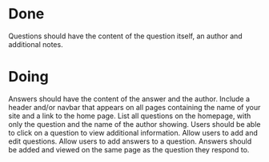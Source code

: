 # Done

Questions should have the content of the question itself, an author and additional notes.

# Doing

Answers should have the content of the answer and the author.
Include a header and/or navbar that appears on all pages containing the name of your site and a link to the home page.
List all questions on the homepage, with only the question and the name of the author showing.
Users should be able to click on a question to view additional information.
Allow users to add and edit questions.
Allow users to add answers to a question. Answers should be added and viewed on the same page as the question they respond to.
